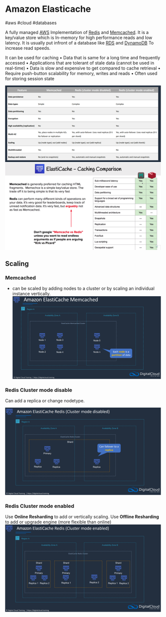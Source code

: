 # Amazon Elasticache
#aws #cloud #databases 

A fully managed [AWS](Cloud%20Computing/AWS/AWS.md) Implementation of [Redis](Redis) and [Memcached](Memcached). It is a key/value store which is In-memory for high performance reads and low latency. It is usually put infront of a database like [RDS](Cloud%20Computing/AWS/Databases/RDS.md) and [DynamoDB](Cloud%20Computing/AWS/Databases/DynamoDB.md) To increase read speeds.

It can be used for caching
• Data that is same for a long time and frequently accessed
• Applications that are tolerant of stale data (cannot be used in real-time)
• Data is slow and expensive to get compared to cache retrieval
• Require push-button scalability for memory, writes and reads
• Often used for storing session state

![](Attachments/Pasted%20image%2020230322225739.png)
![Pasted image 20220724124451](Attachments/Pasted%20image%2020220724124451.png)

## Scaling


### Memcached
- can be scaled by adding nodes to a cluster or by scaling an individual instance vertically.
![](Attachments/Pasted%20image%2020230322230305.png)


### Redis Cluster mode disable
Can add a replica or change nodetype.

![](Attachments/Pasted%20image%2020230322230438.png)

### Redis Cluster mode enabled

Use **Online Resharding** to add or vertically scaling.
Use **Offline Resharding** to add or upgrade engine (more flexible than online)
![](Attachments/Pasted%20image%2020230322230423.png)
